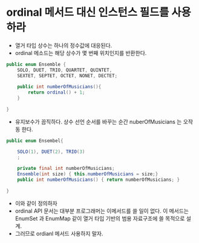 # ordinal 메서드 대신 인스턴스 필드를 사용하라
- 열거 타입 상수는 하나의 정수값에 대응된다.
- ordinal 메소드는 해당 상수가 몇 번째 위치인지를 반환한다.

```java
public enum Ensemble {
    SOLO, DUET, TRIO, QUARTET, QUINTET,
    SEXTET, SEPTET, OCTET, NONET, DECTET;
    
    public int numberOfMusicians(){
        return ordinal() + 1;
    }
    
}

```

- 유지보수가 끔직하다. 상수 선언 순서를 바꾸는 순간 nuberOfMusicians 는 오작동 한다.

```java
public enum Ensembel{

    SOLO(1), DUET(2), TRIO(3)
    ;
    
    private final int numberOfMusicians;
    Ensemble(int size) { this.numberOfMusicians = size;}
    public int numberOfMusicians() { return numberOfMusicians; }
    
}
```

- 이와 같이 정의하자
- ordinal API 문서는 대부분 프로그래머는 이메서드를 쓸 일이 없다. 이 메서드는 EnumSet 과 EnumMap 같이 열거 타입 기반의 범용 자료구조에 쓸 목적으로 설계.
- 그러므로 ordianl 메서드 사용하지 말자.